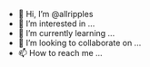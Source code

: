- 👋 Hi, I’m @allripples
- 👀 I’m interested in ...
- 🌱 I’m currently learning ...
- 💞️ I’m looking to collaborate on ...
- 📫 How to reach me ...

<!---
allripples/allripples is a ✨ special ✨ repository because its `README.md` (this file) appears on your GitHub profile.
You can click the Preview link to take a look at your changes.
--->
